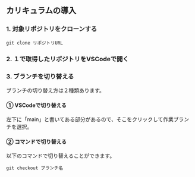 ## カリキュラムの導入

### 1. 対象リポジトリをクローンする
```
git clone リポジトリURL
```

### 2. １で取得したリポジトリをVSCodeで開く
### 3. ブランチを切り替える
ブランチの切り替え方は２種類あります。
#### ① VSCodeで切り替える
左下に「main」と書いてある部分があるので、そこをクリックして作業ブランチを選択。
#### ② コマンドで切り替える
以下のコマンドで切り替えることができます。
```
git checkout ブランチ名
```
